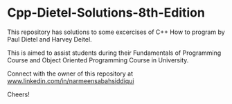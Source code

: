 # Cpp-Dietel-Solutions-8th-Edition

This repository has solutions to some excercises of C++ How to program by Paul Dietel and Harvey Deitel.

This is aimed to assist students during their Fundamentals of Programming Course and Object Oriented Programming Course in University.

Connect with the owner of this repository at www.linkedin.com/in/narmeensabahsiddiqui

Cheers!
